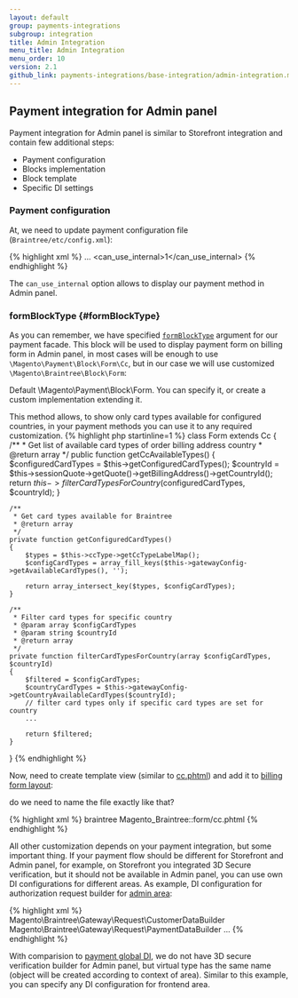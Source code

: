 ```yaml
---
layout: default
group: payments-integrations
subgroup: integration
title: Admin Integration
menu_title: Admin Integration
menu_order: 10
version: 2.1
github_link: payments-integrations/base-integration/admin-integration.md
---
```


## Payment integration for Admin panel

Payment integration for Admin panel is similar to Storefront integration and contain few additional steps:

 - Payment configuration
 - Blocks implementation
 - Block template
 - Specific DI settings
 
### Payment configuration

At, we need to update payment configuration file (`Braintree/etc/config.xml`):

{% highlight xml %}
<payment>
    <braintree>
        ...
        <can_use_internal>1</can_use_internal>
    </braintree>
</payment>
{% endhighlight %}

The `can_use_internal` option allows to display our payment method in Admin panel.

### formBlockType {#formBlockType}
As you can remember, we have specified [`formBlockType`]({{site.gdeurl21}}payments-integrations/base-integration/configuration.html#payment-method-facade)
argument for our payment facade. This block will be used to display payment form on billing form in Admin panel, in
most cases will be enough to use `\Magento\Payment\Block\Form\Cc`, but in our case we will use customized `\Magento\Braintree\Block\Form`:

Default \Magento\Payment\Block\Form\. You can specify it, or create a custom implementation extending it.

This method allows, to show only card types available for configured countries, in your payment methods you can use
it to any required customization.
{% highlight php startinline=1 %}
class Form extends Cc
{
    /**
     * Get list of available card types of order billing address country
     * @return array
     */
    public function getCcAvailableTypes()
    {
        $configuredCardTypes = $this->getConfiguredCardTypes();
        $countryId = $this->sessionQuote->getQuote()->getBillingAddress()->getCountryId();
        return $this->filterCardTypesForCountry($configuredCardTypes, $countryId);
    }

    /**
     * Get card types available for Braintree
     * @return array
     */
    private function getConfiguredCardTypes()
    {
        $types = $this->ccType->getCcTypeLabelMap();
        $configCardTypes = array_fill_keys($this->gatewayConfig->getAvailableCardTypes(), '');

        return array_intersect_key($types, $configCardTypes);
    }

    /**
     * Filter card types for specific country
     * @param array $configCardTypes
     * @param string $countryId
     * @return array
     */
    private function filterCardTypesForCountry(array $configCardTypes, $countryId)
    {
        $filtered = $configCardTypes;
        $countryCardTypes = $this->gatewayConfig->getCountryAvailableCardTypes($countryId);
        // filter card types only if specific card types are set for country
        ...

        return $filtered;
    }
}
{% endhighlight %}



Now, need to create template view (similar to [cc.phtml]({{site.mage2100url}}app/code/Magento/Braintree/view/adminhtml/templates/form/cc.phtml))
and add it to [billing form layout]({{site.mage2100url}}app/code/Magento/Braintree/view/adminhtml/layout/sales_order_create_index.xml):

<p class="q">do we need to name the file exactly like that?</p>
{% highlight xml %}
<page xmlns:xsi="http://www.w3.org/2001/XMLSchema-instance" xsi:noNamespaceSchemaLocation="urn:magento:framework:View/Layout/etc/page_configuration.xsd">
    <body>
        <referenceBlock name="order_create_billing_form">
            <action method="setMethodFormTemplate">
				<!-- your method code and template -->
                <argument name="method" xsi:type="string">braintree</argument>
                <argument name="template" xsi:type="string">Magento_Braintree::form/cc.phtml</argument>
            </action>
        </referenceBlock>
    </body>
</page>
{% endhighlight %}

All other customization depends on your payment integration, but some important thing. If your payment flow should be different for Storefront and Admin panel,
for example, on Storefront you integrated 3D Secure verification, but it should not be available in Admin panel,
you can use own DI configurations for different areas. As example, DI configuration for authorization request builder for 
[admin area]({{site.mage2100url}}app/code/Magento/Braintree/etc/adminhtml/di.xml):

{% highlight xml %}
<virtualType name="BraintreeAuthorizeRequest" type="Magento\Payment\Gateway\Request\BuilderComposite">
    <arguments>
        <argument name="builders" xsi:type="array">
            <item name="customer" xsi:type="string">Magento\Braintree\Gateway\Request\CustomerDataBuilder</item>
            <item name="payment" xsi:type="string">Magento\Braintree\Gateway\Request\PaymentDataBuilder</item>
            ...
        </argument>
    </arguments>
</virtualType>
{% endhighlight %}

With comparision to [payment global DI]({{site.mage2100url}}app/code/Magento/Braintree/etc/di.xml#L140), we do not
have 3D secure verification builder for Admin panel, but virtual type has the same name (object will be created according to context of area).
Similar to this example, you can specify any DI configuration for frontend area.